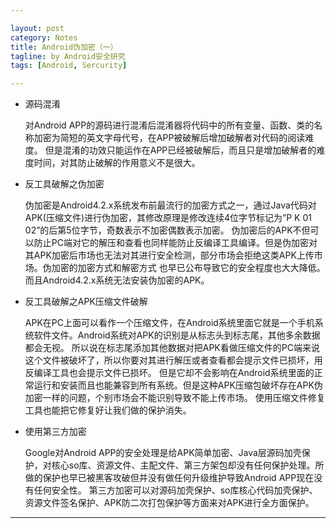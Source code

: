 ```yaml
---

layout: post
category: Notes
title: Android伪加密（一）
tagline: by Android安全研究
tags: [Android, Sercurity]

---
```



  * 源码混淆


    对Android APP的源码进行混淆后混淆器将代码中的所有变量、函数、类的名称加密为简短的英文字母代号，在APP被破解后增加破解者对代码的阅读难度。
    但是混淆的功效只能运作在APP已经被破解后，而且只是增加破解者的难度时间，对其防止破解的作用意义不是很大。


  * 反工具破解之伪加密


    伪加密是Android4.2.x系统发布前最流行的加密方式之一，通过Java代码对APK(压缩文件)进行伪加密，其修改原理是修改连续4位字节标记为”P K 01 02”的后第5位字节，奇数表示不加密偶数表示加密。
    伪加密后的APK不但可以防止PC端对它的解压和查看也同样能防止反编译工具编译。但是伪加密对其APK加密后市场也无法对其进行安全检测，部分市场会拒绝这类APK上传市场。伪加密的加密方式和解密方式
    也早已公布导致它的安全程度也大大降低。而且Android4.2.x系统无法安装伪加密的APK。


  * 反工具破解之APK压缩文件破解


    APK在PC上面可以看作一个压缩文件，在Android系统里面它就是一个手机系统软件文件。Android系统对APK的识别是从标志头到标志尾，其他多余数据都会无视。
    所以说在标志尾添加其他数据对把APK看做压缩文件的PC端来说这个文件被破坏了，所以你要对其进行解压或者查看都会提示文件已损坏，用反编译工具也会提示文件已损坏。
    但是它却不会影响在Android系统里面的正常运行和安装而且也能兼容到所有系统。但是这种APK压缩包破坏存在APK伪加密一样的问题，个别市场会不能识别导致不能上传市场。
    使用压缩文件修复工具也能把它修复好让我们做的保护消失。


  * 使用第三方加密


    Google对Android APP的安全处理是给APK简单加密、Java层源码加壳保护，对核心so库、资源文件、主配文件、第三方架包却没有任何保护处理。所做的保护也早已被黑客攻破但并没有做任何升级维护导致Android APP现在没有任何安全性。
    第三方加密可以对源码加壳保护、so库核心代码加壳保护、资源文件签名保护、APK防二次打包保护等方面来对APK进行全方面保护。


---
